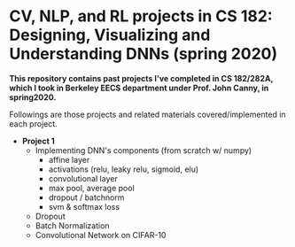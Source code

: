 # CV, NLP, and RL projects in CS 182: Designing, Visualizing and Understanding DNNs (spring 2020)

**This repository contains past projects I've completed in CS 182/282A, which I took in Berkeley EECS department under Prof. John Canny, in spring2020.**

Followings are those projects and related materials covered/implemented in each project.

- **Project 1**
  - Implementing DNN's components (from scratch w/ numpy)
    - affine layer
    - activations (relu, leaky relu, sigmoid, elu)
    - convolutional layer
    - max pool, average pool
    - dropout / batchnorm
    - svm & softmax loss
  - Dropout
  - Batch Normalization
  - Convolutional Network on CIFAR-10
